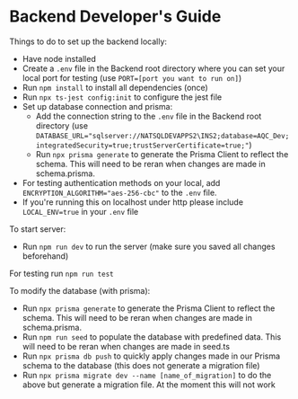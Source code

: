 # Backend Developer's Guide

Things to do to set up the backend locally:

- Have node installed
- Create a `.env` file in the Backend root directory where you can set your local port for testing
  (use `PORT=[port you want to run on]`)
- Run `npm install` to install all dependencies (once)
- Run `npx ts-jest config:init` to configure the jest file
- Set up database connection and prisma:
  - Add the connection string to the `.env` file in the Backend root directory (use `DATABASE_URL="sqlserver://NATSQLDEVAPPS2\INS2;database=AQC_Dev;integratedSecurity=true;trustServerCertificate=true;"`)
  - Run `npx prisma generate` to generate the Prisma Client to reflect the schema. This will need to be reran when changes are made in schema.prisma.
- For testing authentication methods on your local, add `ENCRYPTION_ALGORITHM="aes-256-cbc"` to the `.env` file.
- If you're running this on localhost under http please include `LOCAL_ENV=true` in your `.env` file

To start server:

- Run `npm run dev` to run the server (make sure you saved all changes beforehand)

For testing run `npm run test`

To modify the database (with prisma):

- Run `npx prisma generate` to generate the Prisma Client to reflect the schema. This will need to be reran when changes are made in schema.prisma.
- Run `npm run seed` to populate the database with predefined data. This will need to be reran when changes are made in seed.ts
- Run `npx prisma db push` to quickly apply changes made in our Prisma schema to the database (this does not generate a migration file)
- Run `npx prisma migrate dev --name [name_of_migration]` to do the above but generate a migration file. At the moment this will not work


